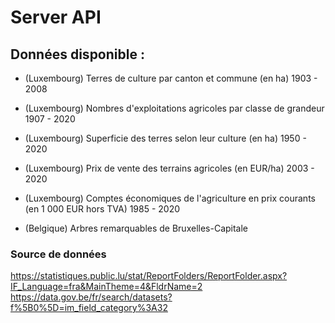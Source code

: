 # Server API

## Données disponible : 
- (Luxembourg) Terres de culture par canton et commune (en ha) 1903 - 2008
- (Luxembourg) Nombres d'exploitations agricoles par classe de grandeur 1907 - 2020
- (Luxembourg) Superficie des terres selon leur culture (en ha) 1950 - 2020
- (Luxembourg) Prix de vente des terrains agricoles (en EUR/ha) 2003 - 2020
- (Luxembourg) Comptes économiques de l'agriculture en prix courants (en 1 000 EUR hors TVA) 1985 - 2020

- (Belgique) Arbres remarquables de Bruxelles-Capitale

### Source de données
https://statistiques.public.lu/stat/ReportFolders/ReportFolder.aspx?IF_Language=fra&MainTheme=4&FldrName=2
https://data.gov.be/fr/search/datasets?f%5B0%5D=im_field_category%3A32